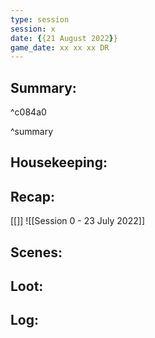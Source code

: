 ```yaml
---
type: session
session: x
date: {{21 August 2022}}
game_date: xx xx xx DR
---
```




## Summary:

^c084a0

^summary
## Housekeeping:
## Recap:
[[]]
![[Session 0 - 23 July 2022]]
## Scenes:
## Loot:
## Log:


